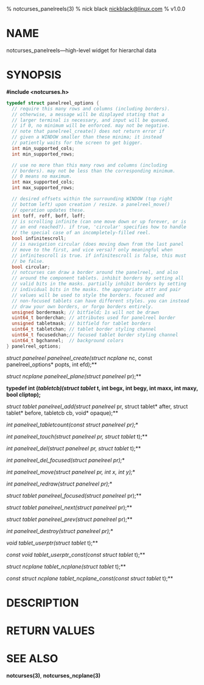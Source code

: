 % notcurses_panelreels(3)
% nick black <nickblack@linux.com>
% v1.0.0

# NAME

notcurses_panelreels—high-level widget for hierarchal data

# SYNOPSIS

**#include <notcurses.h>**

```c
typedef struct panelreel_options {
  // require this many rows and columns (including borders).
  // otherwise, a message will be displayed stating that a
  // larger terminal is necessary, and input will be queued.
  // if 0, no minimum will be enforced. may not be negative.
  // note that panelreel_create() does not return error if
  // given a WINDOW smaller than these minima; it instead
  // patiently waits for the screen to get bigger.
  int min_supported_cols;
  int min_supported_rows;

  // use no more than this many rows and columns (including
  // borders). may not be less than the corresponding minimum.
  // 0 means no maximum.
  int max_supported_cols;
  int max_supported_rows;

  // desired offsets within the surrounding WINDOW (top right
  // bottom left) upon creation / resize. a panelreel_move()
  // operation updates these.
  int toff, roff, boff, loff;
  // is scrolling infinite (can one move down or up forever, or is
  // an end reached?). if true, 'circular' specifies how to handle
  // the special case of an incompletely-filled reel.
  bool infinitescroll;
  // is navigation circular (does moving down from the last panel
  // move to the first, and vice versa)? only meaningful when
  // infinitescroll is true. if infinitescroll is false, this must
  // be false.
  bool circular;
  // notcurses can draw a border around the panelreel, and also
  // around the component tablets. inhibit borders by setting all
  // valid bits in the masks. partially inhibit borders by setting
  // individual bits in the masks. the appropriate attr and pair
  // values will be used to style the borders. focused and
  // non-focused tablets can have different styles. you can instead
  // draw your own borders, or forgo borders entirely.
  unsigned bordermask; // bitfield; 1s will not be drawn
  uint64_t borderchan; // attributes used for panelreel border
  unsigned tabletmask; // bitfield for tablet borders
  uint64_t tabletchan; // tablet border styling channel
  uint64_t focusedchan;// focused tablet border styling channel
  uint64_t bgchannel;  // background colors
} panelreel_options;
```

**struct panelreel* panelreel_create(struct ncplane* nc,
                                       const panelreel_options* popts,
                                       int efd);**

**struct ncplane* panelreel_plane(struct panelreel* pr);**

**typedef int (*tabletcb)(struct tablet* t, int begx, int begy, int maxx,
                        int maxy, bool cliptop);**

**struct tablet* panelreel_add(struct panelreel* pr, struct tablet* after,
                                 struct tablet* before, tabletcb cb,
                                 void* opaque);**

**int panelreel_tabletcount(const struct panelreel* pr);**

**int panelreel_touch(struct panelreel* pr, struct tablet* t);**

**int panelreel_del(struct panelreel* pr, struct tablet* t);**

**int panelreel_del_focused(struct panelreel* pr);**

**int panelreel_move(struct panelreel* pr, int x, int y);**

**int panelreel_redraw(struct panelreel* pr);**

**struct tablet* panelreel_focused(struct panelreel* pr);**

**struct tablet* panelreel_next(struct panelreel* pr);**

**struct tablet* panelreel_prev(struct panelreel* pr);**

**int panelreel_destroy(struct panelreel* pr);**

**void* tablet_userptr(struct tablet* t);**

**const void* tablet_userptr_const(const struct tablet* t);**

**struct ncplane* tablet_ncplane(struct tablet* t);**

**const struct ncplane* tablet_ncplane_const(const struct tablet* t);**

# DESCRIPTION

# RETURN VALUES

# SEE ALSO

**notcurses(3)**, **notcurses_ncplane(3)**
